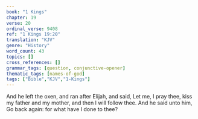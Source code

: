 ```yaml
---
book: "1 Kings"
chapter: 19
verse: 20
ordinal_verse: 9408
ref: "1 Kings 19:20"
translation: "KJV"
genre: "History"
word_count: 43
topics: []
cross_references: []
grammar_tags: [question, conjunctive-opener]
thematic_tags: [names-of-god]
tags: ["Bible","KJV","1-Kings"]
---
```

And he left the oxen, and ran after Elijah, and said, Let me, I pray thee, kiss my father and my mother, and then I will follow thee. And he said unto him, Go back again: for what have I done to thee?
